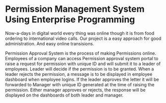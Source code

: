 # Permission Management System  Using Enterprise Programming

Now-a-days in digital world every thing was online though it is from food ordering to international video calls. Our project is a easy approach for good administration. And easy online transisions. 

Permission Approval System is the process of making Permissions online. Employees of a company can access Permission approval system portal to raise a request for permission with unique ID and will submit it to a leader of employees. Leader will decide if the permission is to be granted. When a leader rejects the permission, a message is to be displayed in employee dashboard when employee logins. If the leader approves the letter it will be forwarded to Manager with unique ID generated at the time of raising the permission. Either manager approves or rejects, the response will be displayed on the dashboards of both leader and manager.

